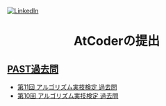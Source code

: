 <a name="readme-top"></a>

[![LinkedIn][linkedin-shield]][linkedin-url]
<!-- PROJECT TITLE -->
<div align="center">
<h1 align="center">AtCoderの提出</h1>
</div>

## [PAST過去問](https://atcoder.jp/contests/archive?ratedType=0&category=50&keyword=)

- [第11回 アルゴリズム実技検定 過去問](https://atcoder.jp/contests/past202206-open)
- [第10回 アルゴリズム実技検定 過去問](https://atcoder.jp/contests/past202203-open)

<!-- MARKDOWN LINKS & IMAGES -->
<!-- https://www.markdownguide.org/basic-syntax/#reference-style-links -->
[linkedin-shield]: https://img.shields.io/badge/-LinkedIn-black.svg?style=for-the-badge&logo=linkedin&colorB=555
[linkedin-url]: https://www.linkedin.com/in/colin-z/
